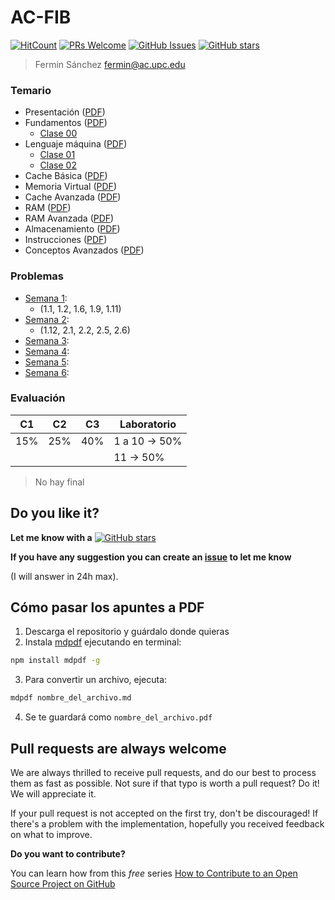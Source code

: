 # AC-FIB

[![HitCount](http://hits.dwyl.io/mrrobb/AC-FIB.svg)](http://hits.dwyl.io/mrrobb/AC-FIB)
[![PRs Welcome](https://img.shields.io/badge/PRs-welcome-brightgreen.svg?style=flat-square)](https://egghead.io/courses/how-to-contribute-to-an-open-source-project-on-github)
[![GitHub Issues](https://img.shields.io/github/issues/mrrobb/AC-FIB.svg)](https://github.com/mrrobb/AC-FIB/issues)
[![GitHub stars](https://img.shields.io/github/stars/mrrobb/AC-FIB.svg?style=social&label=Star)](https://GitHub.com/mrrobb/AC-FIB/stargazers)

> Fermin Sánchez fermin@ac.upc.edu

### Temario

- Presentación ([PDF](Transparencias/000_Presentación.pdf))
- Fundamentos ([PDF](Transparencias/010_Fundamentos.pdf))
	- [Clase 00](Apuntes/clase00.md)
- Lenguaje máquina ([PDF](Transparencias/020_Lenguaje_Maquina_x86.pdf))
	- [Clase 01](Apuntes/clase01.md)
	- [Clase 02](Apuntes/clase02.md)
- Cache Básica ([PDF](Transparencias/030_Cache_Basica.pdf))
- Memoria Virtual ([PDF](Transparencias/040_Memoria_Virtual.pdf))
- Cache Avanzada ([PDF](Transparencias/050_Cache_Avanzada.pdf))
- RAM ([PDF](Transparencias/060_RAM.pdf))
- RAM Avanzada ([PDF](Transparencias/070_RAM_Avanzada.pdf))
- Almacenamiento ([PDF](Transparencias/080_Almacenamiento.pdf))
- Instrucciones ([PDF](Transparencias/090_Instrucciones.pdf))
- Conceptos Avanzados ([PDF](Transparencias/100_Conceptos_Avanzados.pdf))

### Problemas

- [Semana 1](Problemas/Problemas%20Tema%201.pdf):
	- (1.1, 1.2, 1.6, 1.9, 1.11)
- [Semana 2](Problemas/Problemas%20Tema%202.pdf):
	- (1.12, 2.1, 2.2, 2.5, 2.6)
- [Semana 3](Problemas/Problemas%20Tema%203.pdf):
- [Semana 4](Problemas/Problemas%20Tema%204-5-6.pdf):
- [Semana 5](Problemas/Problemas%20Tema%204-5-6.pdf):
- [Semana 6](Problemas/Problemas%20Tema%204-5-6.pdf):

### Evaluación

|C1|C2|C3|Laboratorio|
|--|--|--|-----------|
|15%|25%|40%|1 a 10 -> 50%|
||||11 -> 50%|

> No hay final

## Do you like it?

**Let me know with a**
[![GitHub stars](https://img.shields.io/github/stars/mrrobb/AC-FIB.svg?style=social&label=Star)](https://GitHub.com/mrrobb/AC-FIB/stargazers)

**If you have any suggestion you can create an [issue](https://github.com/MrRobb/AC-FIB/issues) to let me know**

(I will answer in 24h max).

## Cómo pasar los apuntes a PDF

1. Descarga el repositorio y guárdalo donde quieras
2. Instala [mdpdf](https://github.com/BlueHatbRit/mdpdf) ejecutando en terminal:
```sh
npm install mdpdf -g
```
3. Para convertir un archivo, ejecuta:
```sh
mdpdf nombre_del_archivo.md
```
4. Se te guardará como `nombre_del_archivo.pdf`

## Pull requests are always welcome

We are always thrilled to receive pull requests, and do our best to
process them as fast as possible. Not sure if that typo is worth a pull
request? Do it! We will appreciate it.

If your pull request is not accepted on the first try, don't be
discouraged! If there's a problem with the implementation, hopefully you
received feedback on what to improve.

**Do you want to contribute?**

You can learn how from this *free* series [How to Contribute to an Open Source Project on GitHub](https://egghead.io/series/how-to-contribute-to-an-open-source-project-on-github)
